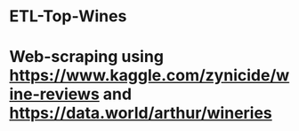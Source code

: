 # ETL-Top-Wines
# Web-scraping using https://www.kaggle.com/zynicide/wine-reviews and https://data.world/arthur/wineries